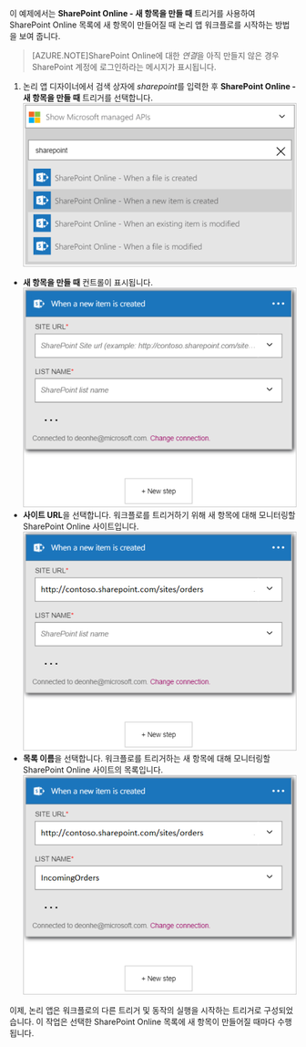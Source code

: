이 예제에서는 **SharePoint Online - 새 항목을 만들 때** 트리거를 사용하여 SharePoint Online 목록에 새 항목이 만들어질 때 논리 앱 워크플로를 시작하는 방법을 보여 줍니다.

>[AZURE.NOTE]SharePoint Online에 대한 *연결*을 아직 만들지 않은 경우 SharePoint 계정에 로그인하라는 메시지가 표시됩니다.

1. 논리 앱 디자이너에서 검색 상자에 *sharepoint*를 입력한 후 **SharePoint Online - 새 항목을 만들 때** 트리거를 선택합니다. ![SharePoint online 트리거 이미지](./media/connectors-create-api-sharepointonline/trigger-1.png)
- **새 항목을 만들 때** 컨트롤이 표시됩니다. ![SharePoint online 트리거 이미지 2](./media/connectors-create-api-sharepointonline/trigger-2.png)
- **사이트 URL**을 선택합니다. 워크플로를 트리거하기 위해 새 항목에 대해 모니터링할 SharePoint Online 사이트입니다. ![SharePoint online 트리거 이미지 3](./media/connectors-create-api-sharepointonline/trigger-3.png)
- **목록 이름**을 선택합니다. 워크플로를 트리거하는 새 항목에 대해 모니터링할 SharePoint Online 사이트의 목록입니다. ![SharePoint online 트리거 이미지 4](./media/connectors-create-api-sharepointonline/trigger-4.png)

이제, 논리 앱은 워크플로의 다른 트리거 및 동작의 실행을 시작하는 트리거로 구성되었습니다. 이 작업은 선택한 SharePoint Online 목록에 새 항목이 만들어질 때마다 수행됩니다.

<!---HONumber=AcomDC_0727_2016-->